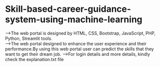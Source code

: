 # Skill-based-career-guidance-system-using-machine-learning
-->The web portal is  designed by HTML, CSS, Bootstrap, JavaScript, PHP, Python, Streamlit tools.<br>
-->The web portal designed to enhance the user experience and their  performance.By using this web portal user can predict the skills that they want to get their dream job.
-->For login details and more details, kindly check the explanation.txt file
